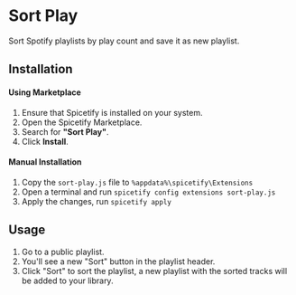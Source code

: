# Sort Play
Sort Spotify playlists by play count and save it as new playlist.

## Installation  
#### Using Marketplace  
1. Ensure that Spicetify is installed on your system.  
2. Open the Spicetify Marketplace.  
3. Search for **"Sort Play"**.  
4. Click **Install**.  

#### Manual Installation  
1. Copy the `sort-play.js` file to ``` %appdata%\spicetify\Extensions ```   
2. Open a terminal and run ```spicetify config extensions sort-play.js``` 
3. Apply the changes, run ```spicetify apply```

## Usage

1. Go to a public playlist.
2. You'll see a new "Sort" button in the playlist header.
4. Click "Sort" to sort the playlist, a new playlist with the sorted tracks will be added to your library.
